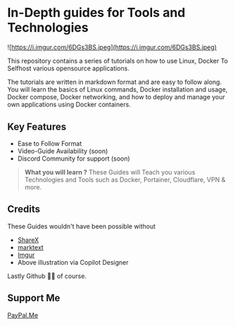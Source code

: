 <h1 align="center">
  <br>

</h1>

# In-Depth guides for Tools and Technologies

![https://i.imgur.com/6DGs3BS.jpeg](https://i.imgur.com/6DGs3BS.jpeg)

This repository contains a series of tutorials on how to use Linux, Docker To Selfhost various opensource applications. 

The tutorials are written in markdown format and are easy to follow along. 
You will learn the basics of Linux commands, Docker installation and usage, 
Docker compose, Docker networking, and how to deploy and manage your own applications using Docker containers.

## Key Features

* Ease to Follow Format
* Video-Guide Availability (soon)
* Discord Community for support (soon)

> **What you will learn ?**
> These Guides will Teach you various Technologies and Tools such as Docker, Portainer, Cloudflare, VPN & more.

## Credits

These Guides wouldn't have been possible without

- [ShareX](https://github.com/ShareX/ShareX)
- [marktext](https://github.com/marktext/marktext)
- [Imgur](https://imgur.com/)
- Above illustration via Copilot Designer

Lastly Github 🙏🙏 of course.

## Support Me

[PayPal.Me](https://www.paypal.com/paypalme/ysg2544)
